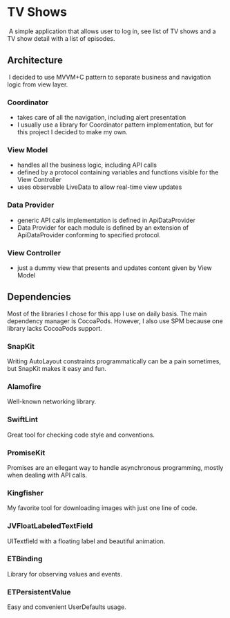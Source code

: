 # TV Shows
​
A simple application that allows user to log in, see list of TV shows and a TV show detail with a list of episodes. 
​
## Architecture
​
I decided to use MVVM+C pattern to separate business and navigation logic from view layer. 
​
### Coordinator 

 - takes care of all the navigation, including alert presentation
 - I usually use a library for Coordinator pattern implementation, but for this project I decided to make my own.
 
### View Model 

 - handles all the business logic, including API calls 
 - defined by a protocol containing variables and functions visible for the View Controller
 - uses observable LiveData to allow real-time view updates

### Data Provider

- generic API calls implementation is defined in ApiDataProvider
- Data Provider for each module is defined by an extension of ApiDataProvider conforming to specified protocol.

### View Controller

- just a dummy view that presents and updates content given by View Model 

## Dependencies 

Most of the libraries I chose for this app I use on daily basis. The main dependency manager is CocoaPods. However, I also use SPM because one library lacks CocoaPods support. 

### SnapKit

Writing AutoLayout constraints programmatically can be a pain sometimes, but SnapKit makes it easy and fun. 

### Alamofire

Well-known networking library.

### SwiftLint

Great tool for checking code style and conventions.

### PromiseKit

Promises are an ellegant way to handle asynchronous programming, mostly when dealing with API calls. 

### Kingfisher 

My favorite tool for downloading images with just one line of code.

### JVFloatLabeledTextField

UITextfield with a floating label and beautiful animation.

### ETBinding

Library for observing values and events.

### ETPersistentValue

Easy and convenient UserDefaults usage.
